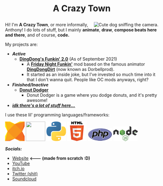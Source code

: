 # <p align="center"><b>A Crazy Town</b></p>
<img align="right" src="https://user-images.githubusercontent.com/47027981/147223424-495d48c3-81d9-4228-8d6b-25d687bfec35.png" alt="Cute dog sniffing the camera.">

Hi! I'm **A Crazy Town**, or more informally, Anthony! I do lots of stuff, but I mainly **animate**, **draw**, **compose beats here and there**, and of course, **code.**

My projects are:
- ***Active***
  - **[DingDong's Funkin' 2.0](https://gamebanana.com/mods/301335)** (As of September 2021)
    - A **[Friday Night Funkin'](https://www.newgrounds.com/portal/view/770371)** mod based on the famous animator **[DingDongDirt](https://www.youtube.com/c/DingDongDirt)** (now known as Dorbellprod).
     - It started as an inside joke, but I've invested so much time into it that I don't wanna quit. People like OC mods anyways, right?
- ***Finished/Inactive***
  - **[Donut Dodger](https://acrazytown.itch.io/donut-dodger)**
    - Donut Dodger is a game where you dodge donuts, and it's pretty awesome!
- ***[idk there's a lot of stuff here...](https://github.com/ACrazyTown?tab=repositories)***

I use these lil' programming languages/frameworks:
<div>
  <a href="https://haxe.org"><img width="64" height="64" src="haxe.png"></a>
  <a href="https://haxeflixel.com"><img width="64" height="64" src="haxeflixel.svg"></a>
  <a href="https://python.org"><img width="64" height="64" src="pypy.png"></a>
  <a href="https://en.wikipedia.org/wiki/HTML5"><img width="64" height="64" src="html5.png"></a>
  <a href="https://php.net"><img width="80" height="43" src="php.png"></a>
  <a href="https://nodejs.org"><img width="80" height="49" src="njs.png"></a>
</div>

***Socials:***
- [Website](https://acrazytown.com/) **<--- (made from scratch :D)**
- [YouTube](https://youtube.com/c/acrazytown)
- [itch.io](https://acrazytown.itch.io/)
- [Twitter (shit)](https://twitter.com/acrazytown)
- [Soundcloud](https://soundcloud.com/a-crazy-town)
